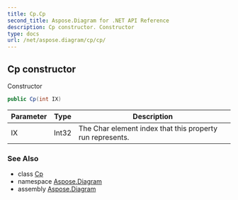 ```yaml
---
title: Cp.Cp
second_title: Aspose.Diagram for .NET API Reference
description: Cp constructor. Constructor
type: docs
url: /net/aspose.diagram/cp/cp/
---
```

## Cp constructor

Constructor

```csharp
public Cp(int IX)
```

| Parameter | Type | Description |
| --- | --- | --- |
| IX | Int32 | The Char element index that this property run represents. |

### See Also

* class [Cp](../)
* namespace [Aspose.Diagram](../../cp/)
* assembly [Aspose.Diagram](../../../)


